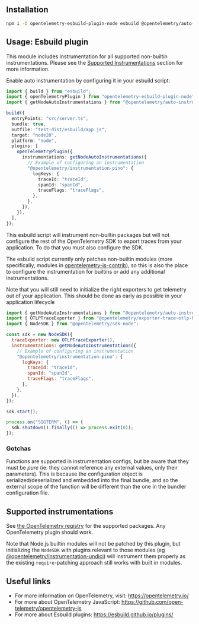 ## Installation

```bash
npm i -D opentelemetry-esbuild-plugin-node esbuild @opentelemetry/auto-instrumentations-node
```

## Usage: Esbuild plugin

This module includes instrumentation for all supported non-builtin instrumentations.
Please see the [Supported Instrumentations](#supported-instrumentations) section for more information.

Enable auto instrumentation by configuring it in your esbuild script:

```typescript
import { build } from "esbuild";
import { openTelemetryPlugin } from "opentelemetry-esbuild-plugin-node";
import { getNodeAutoInstrumentations } from "@opentelemetry/auto-instrumentations-node";

build({
  entryPoints: "src/server.ts",
  bundle: true,
  outfile: "test-dist/esbuild/app.js",
  target: "node20",
  platform: "node",
  plugins: [
    openTelemetryPlugin({
      instrumentations: getNodeAutoInstrumentations({
        // Example of configuring an instrumentation
        "@opentelemetry/instrumentation-pino": {
          logKeys: {
            traceId: "traceId",
            spanId: "spanId",
            traceFlags: "traceFlags",
          },
        },
      }),
    }),
  ],
});
```

This esbuild script will instrument non-builtin packages but will not configure the rest of the OpenTelemetry SDK to export traces
from your application. To do that you must also configure the SDK.

The esbuild script currently only patches non-builtin modules (more specifically, modules in [opentelemetry-js-contrib](https://github.com/open-telemetry/opentelemetry-js-contrib)), so this is also the place to configure the instrumentation
for builtins or add any additional instrumentations.

Note that you will still need to initialize the right exporters to get telemetry out of your application. This should be done as early as possible in your application lifecycle

```javascript
import { getNodeAutoInstrumentations } from "@opentelemetry/auto-instrumentations-node";
import { OTLPTraceExporter } from "@opentelemetry/exporter-trace-otlp-http";
import { NodeSDK } from "@opentelemetry/sdk-node";

const sdk = new NodeSDK({
  traceExporter: new OTLPTraceExporter(),
  instrumentations: getNodeAutoInstrumentations({
    // Example of configuring an instrumentation
    "@opentelemetry/instrumentation-pino": {
      logKeys: {
        traceId: "traceId",
        spanId: "spanId",
        traceFlags: "traceFlags",
      },
    },
  }),
});

sdk.start();

process.on("SIGTERM", () => {
  sdk.shutdown().finally(() => process.exit(0));
});
```

### Gotchas

Functions are supported in instrumentation configs, but be aware that they must be _pure_ (ie: they cannot reference any external values, only their parameters). This is because the configuration object is serialized/deserialized and embedded into the final bundle, and so the external scope of the function will be different than the one in the bundler configuration file.

## Supported instrumentations

See [the OpenTelemetry registry](https://opentelemetry.io/ecosystem/registry/?language=js&component=instrumentation) for the supported packages. Any OpenTelemetry plugin should work.

Note that Node.js builtin modules will not be patched by this plugin, but initializing the `NodeSDK` with plugins relevant to those modules (eg [@opentelemetry/instrumentation-undici](https://www.npmjs.com/package/@opentelemetry/instrumentation-undici)) will instrument them properly as the existing `require`-patching approach still works with built in modules.

## Useful links

- For more information on OpenTelemetry, visit: <https://opentelemetry.io/>
- For more about OpenTelemetry JavaScript: <https://github.com/open-telemetry/opentelemetry-js>
- For more about Esbuild plugins: <https://esbuild.github.io/plugins/>
